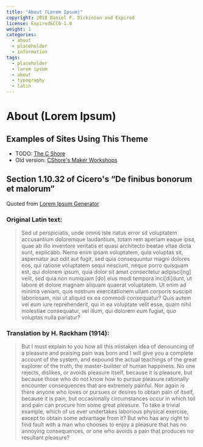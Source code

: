 ```yaml
---
title: "About (Lorem Ipsum)"
copyright: 2018 Daniel F. Dickinson and Expired
license: Expired&CC0-1.0
weight: 1
categories:
  - about
  - placeholder
  - information
tags:
  - placeholder
  - lorem ipsum
  - about
  - typography
  - latin
---
```

# About (Lorem Ipsum)

## Examples of Sites Using This Theme
*   TODO: [The C Shore](https://www.thecshore.com)
*   Old version: [CShore's Maker Workshops](https://maker-workshops.thecshore.com)

## Section 1.10.32 of Cicero's “De finibus bonorum et malorum”
Quoted from [Lorem Ipsum Generator](https://loremipsumgenerator.com/)

### Original Latin text:

>Sed ut perspiciatis, unde omnis iste natus error sit voluptatem
>accusantium doloremque laudantium, totam rem aperiam eaque ipsa, quae ab
>illo inventore veritatis et quasi architecto beatae vitae dicta sunt,
>explicabo. Nemo enim ipsam voluptatem, quia voluptas sit, aspernatur aut
>odit aut fugit, sed quia consequuntur magni dolores eos, qui ratione
>voluptatem sequi nesciunt, neque porro quisquam est, qui dolorem ipsum,
>quia dolor sit amet consectetur adipisci\[ng] velit, sed quia non numquam
>\[do] eius modi tempora inci\[di]dunt, ut labore et dolore magnam aliquam
>quaerat voluptatem. Ut enim ad minima veniam, quis nostrum
>exercitationem ullam corporis suscipit laboriosam, nisi ut aliquid ex ea
>commodi consequatur? Quis autem vel eum iure reprehenderit, qui in ea
>voluptate velit esse, quam nihil molestiae consequatur, vel illum, qui
>dolorem eum fugiat, quo voluptas nulla pariatur?

### Translation by H. Rackham (1914):

>But I must explain to you how all this mistaken idea of denouncing of a
>pleasure and praising pain was born and I will give you a complete
>account of the system, and expound the actual teachings of the great
>explorer of the truth, the master-builder of human happiness. No one
>rejects, dislikes, or avoids pleasure itself, because it is pleasure,
>but because those who do not know how to pursue pleasure rationally
>encounter consequences that are extremely painful. Nor again is there
>anyone who loves or pursues or desires to obtain pain of itself, because
>it is pain, but occasionally circumstances occur in which toil and pain
>can procure him some great pleasure. To take a trivial example, which of
>us ever undertakes laborious physical exercise, except to obtain some
>advantage from it? But who has any right to find fault with a man who
>chooses to enjoy a pleasure that has no annoying consequences, or one
>who avoids a pain that produces no resultant pleasure?
